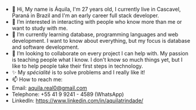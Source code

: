 - 👋  Hi, My name is Áquila, I'm 27 years old, I currently live in Cascavel, Paraná in Brazil and I'm an early career full stack developer.
- 👀 I’m interested in interacting with people who know more than me or want to study with me.
- 🌱 I’m currently learning database, programming languages and web development.
        I want to know about everything, but my focus is database and software development.
- 💞️ I’m looking to collaborate on every project I can help with. My passion is teaching people what I know.
        I don't know so much things yet, but I like to help people take their first steps in technology.
- ✨ My _spécialité_ is to solve problems and I really like it!
- 📫 How to reach me:
-   Email: aquila.real0@gmail.com
-   Telephone: +55 41 9 9241 - 4589 (WhatsApp)
-   LinkedIn: https://www.linkedin.com/in/aquilatrindade/

<!---
Augusto008/Augusto008 is a ✨ special ✨ repository because its `README.md` (this file) appears on your GitHub profile.
You can click the Preview link to take a look at your changes.
--->
